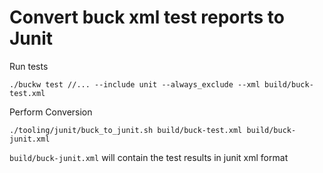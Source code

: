 Convert buck xml test reports to Junit
======================================

Run tests
```
./buckw test //... --include unit --always_exclude --xml build/buck-test.xml
```

Perform Conversion
```
./tooling/junit/buck_to_junit.sh build/buck-test.xml build/buck-junit.xml
```

`build/buck-junit.xml` will contain the test results in junit xml format
